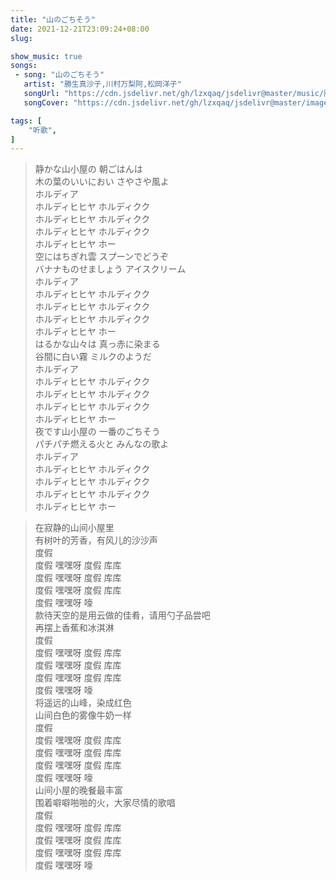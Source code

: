 ```yaml
---
title: "山のごちそう"
date: 2021-12-21T23:09:24+08:00
slug: 

show_music: true
songs:
 - song: "山のごちそう"
   artist: "勝生真沙子,川村万梨阿,松岡洋子"
   songUrl: "https://cdn.jsdelivr.net/gh/lzxqaq/jsdelivr@master/music/勝生真沙子,川村万梨阿,松岡洋子 - 山のごちそう.mp3"
   songCover: "https://cdn.jsdelivr.net/gh/lzxqaq/jsdelivr@master/image/music/世界名作劇場.jpg"

tags: [
    "听歌",
]
---
```


> 静かな山小屋の 朝ごはんは  
> 木の葉のいいにおい さやさや風よ  
> ホルディア  
> ホルディヒヒヤ ホルディクク  
> ホルディヒヒヤ ホルディクク  
> ホルディヒヒヤ ホルディクク  
> ホルディヒヒヤ ホー  
> 空にはちぎれ雲 スプーンでどうぞ  
> バナナものせましょう アイスクリーム  
> ホルディア  
> ホルディヒヒヤ ホルディクク  
> ホルディヒヒヤ ホルディクク  
> ホルディヒヒヤ ホルディクク  
> ホルディヒヒヤ ホー  
> はるかな山々は 真っ赤に染まる  
> 谷間に白い霧 ミルクのようだ  
> ホルディア  
> ホルディヒヒヤ ホルディクク  
> ホルディヒヒヤ ホルディクク  
> ホルディヒヒヤ ホルディクク  
> ホルディヒヒヤ ホー  
> 夜です山小屋の 一番のごちそう  
> パチパチ燃える火と みんなの歌よ  
> ホルディア  
> ホルディヒヒヤ ホルディクク  
> ホルディヒヒヤ ホルディクク  
> ホルディヒヒヤ ホルディクク  
> ホルディヒヒヤ ホー  

> 在寂静的山间小屋里    
> 有树叶的芳香，有风儿的沙沙声    
> 度假    
> 度假 嘿嘿呀 度假 库库    
> 度假 嘿嘿呀 度假 库库   
> 度假 嘿嘿呀 度假 库库  
> 度假 嘿嘿呀 嚎  
> 款待天空的是用云做的佳肴，请用勺子品尝吧  
> 再摆上香蕉和冰淇淋  
> 度假  
> 度假 嘿嘿呀 度假 库库  
> 度假 嘿嘿呀 度假 库库   
> 度假 嘿嘿呀 度假 库库   
> 度假 嘿嘿呀 嚎  
> 将遥远的山峰，染成红色  
> 山间白色的雾像牛奶一样  
> 度假  
> 度假 嘿嘿呀 度假 库库  
> 度假 嘿嘿呀 度假 库库  
> 度假 嘿嘿呀 度假 库库  
> 度假 嘿嘿呀 嚎  
> 山间小屋的晚餐最丰富  
> 围着噼噼啪啪的火，大家尽情的歌唱  
> 度假  
> 度假 嘿嘿呀 度假 库库  
> 度假 嘿嘿呀 度假 库库  
> 度假 嘿嘿呀 度假 库库  
> 度假 嘿嘿呀 嚎  
